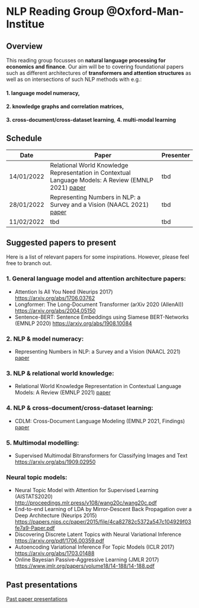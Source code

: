 # NLP Reading Group @Oxford-Man-Institue

## Overview
This reading group focusses on **natural language processing for economics and finance**. Our aim will be to covering foundational papers such as different architectures of **transformers and attention structures** as well as on intersections of such NLP methods with e.g.:
#### 1. language model numeracy,
#### 2. knowledge graphs and correlation matrices,
**3. cross-document/cross-dataset learning**,
**4. multi-modal learning**

## Schedule

| Date      | Paper | Presenter        |
|-------|----|----|
| 14/01/2022 | Relational World Knowledge Representation in Contextual Language Models: A Review (EMNLP 2021) [paper](https://aclanthology.org/2021.emnlp-main.81/) | tbd
| 28/01/2022 | Representing Numbers in NLP: a Survey and a Vision (NAACL 2021) [paper](https://aclanthology.org/2021.naacl-main.53.pdf) | tbd
| 11/02/2022 | tbd | tbd


## Suggested papers to present
Here is a list of relevant papers for some inspirations. However, please feel free to branch out.

### 1. General language model and attention architecture papers:							
- Attention Is All You Need (Neurips 2017)					https://arxiv.org/abs/1706.03762		
- Longformer: The Long-Document Transformer (arXiv 2020 (AllenAI))					https://arxiv.org/abs/2004.05150		
- Sentence-BERT: Sentence Embeddings using Siamese BERT-Networks (EMNLP 2020)					https://arxiv.org/abs/1908.10084	

### 2. NLP & model numeracy:
- Representing Numbers in NLP: a Survey and a Vision (NAACL 2021) [paper](https://aclanthology.org/2021.naacl-main.53.pdf)

### 3. NLP & relational world knowledge:
- Relational World Knowledge Representation in Contextual Language Models: A Review (EMNLP 2021) [paper](https://aclanthology.org/2021.emnlp-main.81/) 

### 4. NLP & cross-document/cross-dataset learning:
- CDLM: Cross-Document Language Modeling (EMNLP 2021, Findings) [paper](https://aclanthology.org/2021.findings-emnlp.225/)

### 5. Multimodal modelling:
- Supervised Multimodal Bitransformers for Classifying Images and Text https://arxiv.org/abs/1909.02950

### Neural topic models:							
- Neural Topic Model with Attention for Supervised Learning (AISTATS2020)					http://proceedings.mlr.press/v108/wang20c/wang20c.pdf		
- End-to-end Learning of LDA by Mirror-Descent Back Propagation over a Deep Architecture (Neurips 2015) https://papers.nips.cc/paper/2015/file/4ca82782c5372a547c104929f03fe7a9-Paper.pdf		
- Discovering Discrete Latent Topics with Neural Variational Inference					https://arxiv.org/pdf/1706.00359.pdf		
- Autoencoding Variational Inference For Topic Models (ICLR 2017)					https://arxiv.org/abs/1703.01488		
- Online Bayesian Passive-Aggressive Learning (JMLR 2017)					https://www.jmlr.org/papers/volume18/14-188/14-188.pdf		

## Past presentations
[Past paper presentations](https://github.com/MaximilianAhrens/nlp_reading_group/tree/main/past_presentations)
